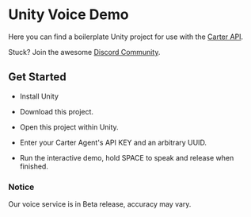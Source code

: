 # Unity Voice Demo

Here you can find a boilerplate Unity project for use with the [Carter API](https://www.carterapi.com).

Stuck? Join the awesome [Discord Community](https://carterapi.com).

<h2>Get Started</h2>

- Install Unity

- Download this project.

- Open this project within Unity.

- Enter your Carter Agent's API KEY and an arbitrary UUID.

- Run the interactive demo, hold SPACE to speak and release when finished.

<h3>Notice</h3>
Our voice service is in Beta release, accuracy may vary.
